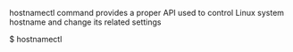 hostnamectl command provides a proper API used to control Linux system hostname and change its related settings

$ hostnamectl
